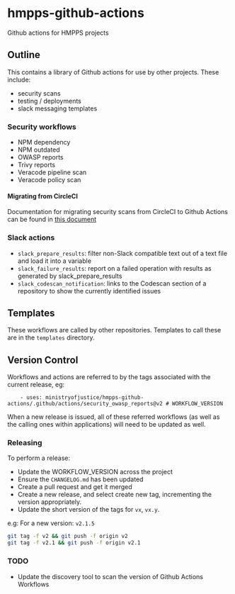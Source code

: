 # hmpps-github-actions

Github actions for HMPPS projects


## Outline

This contains a library of Github actions for use by other projects. These include:

- security scans
- testing / deployments
- slack messaging templates

### Security workflows

- NPM dependency
- NPM outdated
- OWASP reports
- Trivy reports
- Veracode pipeline scan
- Veracode policy scan

#### Migrating from CircleCI

Documentation for migrating security scans from CircleCI to Github Actions can be found in [this document](docs/security-migration.md)


### Slack actions
- `slack_prepare_results`: filter non-Slack compatible text out of a text file and load it into a variable
- `slack_failure_results`: report on a failed operation with results as generated by slack_prepare_results
- `slack_codescan_notification`: links to the Codescan section of a repository to show the currently identified issues


## Templates

These workflows are called by other repositories. Templates to call these are in the `templates` directory.


## Version Control

Workflows and actions are referred to by the tags associated with the current release, eg:

```
    - uses: ministryofjustice/hmpps-github-actions/.github/actions/security_owasp_reports@v2 # WORKFLOW_VERSION
```

When a new release is issued, all of these referred workflows (as well as the calling ones within applications) will need to be updated as well.

### Releasing

To perform a release:

* Update the WORKFLOW_VERSION across the project
* Ensure the `CHANGELOG.md` has been updated
* Create a pull request and get it merged
* Create a new release, and select create new tag, incrementing the version appropriately.
* Update the short version of the tags for `vx`, `vx.y`.

e.g: For a new version: `v2.1.5`
```sh
git tag -f v2 && git push -f origin v2
git tag -f v2.1 && git push -f origin v2.1
```

### TODO

- Update the discovery tool to scan the version of Github Actions Workflows
